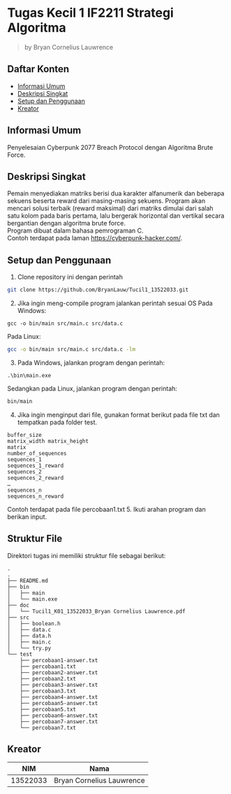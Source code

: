 # Tugas Kecil 1 IF2211 Strategi Algoritma
> by Bryan Cornelius Lauwrence

## Daftar Konten
* [Informasi Umum](#informasi-umum)
* [Deskripsi Singkat](#deskripsi-singkat)
* [Setup dan Penggunaan](#setup-dan-penggunaan)
* [Kreator](#kreator)

## Informasi Umum
Penyelesaian Cyberpunk 2077 Breach Protocol dengan Algoritma Brute Force.

## Deskripsi Singkat
Pemain menyediakan matriks berisi dua karakter alfanumerik dan beberapa sekuens beserta reward dari masing-masing sekuens. Program akan mencari solusi terbaik (reward maksimal) dari matriks dimulai dari salah satu kolom pada baris pertama, lalu bergerak horizontal dan vertikal secara bergantian dengan algoritma brute force.<br>Program dibuat dalam bahasa pemrograman C.<br>Contoh terdapat pada laman https://cyberpunk-hacker.com/.

## Setup dan Penggunaan
1. Clone repository ini dengan perintah
```bash
git clone https://github.com/BryanLauw/Tucil1_13522033.git
```
2. Jika ingin meng-compile program jalankan perintah sesuai OS
Pada Windows:
```shell
gcc -o bin/main src/main.c src/data.c
```
Pada Linux:
```bash
gcc -o bin/main src/main.c src/data.c -lm
```
3. Pada Windows, jalankan program dengan perintah:
```shell
.\bin\main.exe
```
Sedangkan pada Linux, jalankan program dengan perintah:
```bash
bin/main
```
4. Jika ingin menginput dari file, gunakan format berikut pada file txt dan tempatkan pada folder test.
```
buffer_size
matrix_width matrix_height
matrix
number_of_sequences
sequences_1
sequences_1_reward
sequences_2
sequences_2_reward
…
sequences_n
sequences_n_reward
```
Contoh terdapat pada file percobaan1.txt
5. Ikuti arahan program dan berikan input.

## Struktur File
Direktori tugas ini memiliki struktur file sebagai berikut:
```
.
.
├── README.md
├── bin
│   ├── main
│   └── main.exe
├── doc
│   └── Tucil1_K01_13522033_Bryan Cornelius Lauwrence.pdf
├── src
│   ├── boolean.h
│   ├── data.c
│   ├── data.h
│   ├── main.c
│   └── try.py
└── test
    ├── percobaan1-answer.txt
    ├── percobaan1.txt
    ├── percobaan2-answer.txt
    ├── percobaan2.txt
    ├── percobaan3-answer.txt
    ├── percobaan3.txt
    ├── percobaan4-answer.txt
    ├── percobaan5-answer.txt
    ├── percobaan5.txt
    ├── percobaan6-answer.txt
    ├── percobaan7-answer.txt
    └── percobaan7.txt
```

## Kreator
| NIM | Nama |
|-----|------|
| 13522033 | Bryan Cornelius Lauwrence |